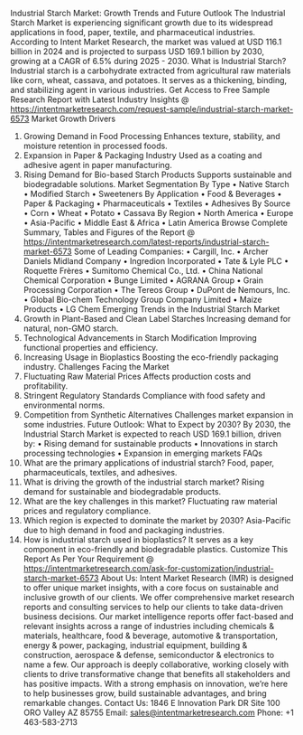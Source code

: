 Industrial Starch Market: Growth Trends and Future Outlook
The Industrial Starch Market is experiencing significant growth due to its widespread applications in food, paper, textile, and pharmaceutical industries. According to Intent Market Research, the market was valued at USD 116.1 billion in 2024 and is projected to surpass USD 169.1 billion by 2030, growing at a CAGR of 6.5% during 2025 - 2030.
What is Industrial Starch?
Industrial starch is a carbohydrate extracted from agricultural raw materials like corn, wheat, cassava, and potatoes. It serves as a thickening, binding, and stabilizing agent in various industries.
Get Access to Free Sample Research Report with Latest Industry Insights @  https://intentmarketresearch.com/request-sample/industrial-starch-market-6573
Market Growth Drivers
1. Growing Demand in Food Processing
Enhances texture, stability, and moisture retention in processed foods.
2. Expansion in Paper & Packaging Industry
Used as a coating and adhesive agent in paper manufacturing.
3. Rising Demand for Bio-based Starch Products
Supports sustainable and biodegradable solutions.
Market Segmentation
By Type
•	Native Starch
•	Modified Starch
•	Sweeteners
By Application
•	Food & Beverages
•	Paper & Packaging
•	Pharmaceuticals
•	Textiles
•	Adhesives
By Source
•	Corn
•	Wheat
•	Potato
•	Cassava
By Region
•	North America
•	Europe
•	Asia-Pacific
•	Middle East & Africa
•	Latin America
Browse Complete Summary, Tables and Figures of the Report @ https://intentmarketresearch.com/latest-reports/industrial-starch-market-6573 
Some of Leading Companies:
•	Cargill, Inc.
•	Archer Daniels Midland Company
•	Ingredion Incorporated
•	Tate & Lyle PLC
•	Roquette Frères
•	Sumitomo Chemical Co., Ltd.
•	China National Chemical Corporation
•	Bunge Limited
•	AGRANA Group
•	Grain Processing Corporation
•	The Tereos Group
•	DuPont de Nemours, Inc.
•	Global Bio-chem Technology Group Company Limited
•	Maize Products
•	LG Chem
Emerging Trends in the Industrial Starch Market
1. Growth in Plant-Based and Clean Label Starches
Increasing demand for natural, non-GMO starch.
2. Technological Advancements in Starch Modification
Improving functional properties and efficiency.
3. Increasing Usage in Bioplastics
Boosting the eco-friendly packaging industry.
Challenges Facing the Market
1. Fluctuating Raw Material Prices
Affects production costs and profitability.
2. Stringent Regulatory Standards
Compliance with food safety and environmental norms.
3. Competition from Synthetic Alternatives
Challenges market expansion in some industries.
Future Outlook: What to Expect by 2030?
By 2030, the Industrial Starch Market is expected to reach USD 169.1 billion, driven by:
•	Rising demand for sustainable products
•	Innovations in starch processing technologies
•	Expansion in emerging markets
FAQs
1. What are the primary applications of industrial starch?
Food, paper, pharmaceuticals, textiles, and adhesives.
2. What is driving the growth of the industrial starch market?
Rising demand for sustainable and biodegradable products.
3. What are the key challenges in this market?
Fluctuating raw material prices and regulatory compliance.
4. Which region is expected to dominate the market by 2030?
Asia-Pacific due to high demand in food and packaging industries.
5. How is industrial starch used in bioplastics?
It serves as a key component in eco-friendly and biodegradable plastics.
Customize This Report As Per Your Requirement @  https://intentmarketresearch.com/ask-for-customization/industrial-starch-market-6573
About Us:
Intent Market Research (IMR) is designed to offer unique market insights, with a core focus on sustainable and inclusive growth of our clients. We offer comprehensive market research reports and consulting services to help our clients to take data-driven business decisions.
Our market intelligence reports offer fact-based and relevant insights across a range of industries including chemicals & materials, healthcare, food & beverage, automotive & transportation, energy & power, packaging, industrial equipment, building & construction, aerospace & defense, semiconductor & electronics to name a few.
Our approach is deeply collaborative, working closely with clients to drive transformative change that benefits all stakeholders and has positive impacts. With a strong emphasis on innovation, we’re here to help businesses grow, build sustainable advantages, and bring remarkable changes.
Contact Us:
1846 E Innovation Park DR Site
100 ORO Valley AZ 85755
Email: sales@intentmarketresearch.com
Phone: +1 463-583-2713

